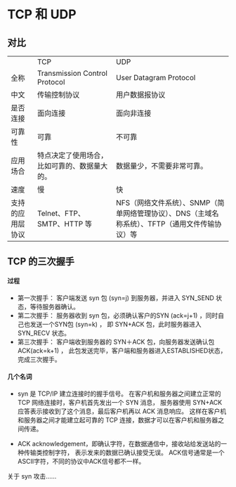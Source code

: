 # TCP 和 UDP

## 对比
<table>
    <tr>
        <td></td>
        <td>TCP</td>
        <td>UDP</td>
    </tr>
    <tr>
        <td>全称</td>
        <td>Transmission Control Protocol</td>
        <td>User Datagram Protocol</td>
    </tr>
    <tr>
        <td>中文</td>
        <td>传输控制协议</td>
        <td>用户数据报协议</td>
    </tr>
    <tr>
        <td>是否连接</td>
        <td>面向连接</td>
        <td>面向非连接</td>
    </tr>
    <tr>
        <td>可靠性</td>
        <td>可靠</td>
        <td>不可靠</td>
    </tr>
    <tr>
        <td>应用场合</td>
        <td>特点决定了使用场合，比如可靠的、数据量大的。</td>
        <td>数据量少，不需要非常可靠。</td>
    </tr>
    <tr>
        <td>速度</td>
        <td>慢</td>
        <td>快</td>
    </tr>
    <tr>
        <td>支持的应用层协议</td>
        <td>Telnet、FTP、SMTP、HTTP 等</td>
        <td>NFS（网络文件系统）、SNMP（简单网络管理协议）、DNS（主域名称系统）、TFTP（通用文件传输协议）等</td>
    </tr>
</table>

## TCP 的三次握手

#### 过程

* 第一次握手：
    客户端发送 syn 包 (syn=j) 到服务器，并进入 SYN_SEND 状态，等待服务器确认。 
* 第二次握手：
    服务器收到 syn 包，必须确认客户的SYN (ack=j+1) ，同时自己也发送一个SYN包 (syn=k) ，
    即 SYN+ACK 包，此时服务器进入 SYN_RECV 状态。 
* 第三次握手：
    客户端收到服务器的 SYN＋ACK 包，向服务器发送确认包 ACK(ack=k+1) ，
    此包发送完毕，客户端和服务器进入ESTABLISHED状态，完成三次握手。

#### 几个名词
* syn 是 TCP/IP 建立连接时的握手信号。
    在客户机和服务器之间建立正常的 TCP 网络连接时，客户机首先发出一个 SYN 消息，
    服务器使用 SYN+ACK 应答表示接收到了这个消息，最后客户机再以 ACK 消息响应。
    这样在客户机和服务器之间才能建立起可靠的 TCP 连接，数据才可以在客户机和服务器之间传递。 

* ACK acknowledgement，即确认字符，在数据通信中，接收站给发送站的一种传输类控制字符，
    表示发来的数据已确认接受无误。
    ACK信号通常是一个ASCII字符，不同的协议中ACK信号都不一样。


关于 syn 攻击……
